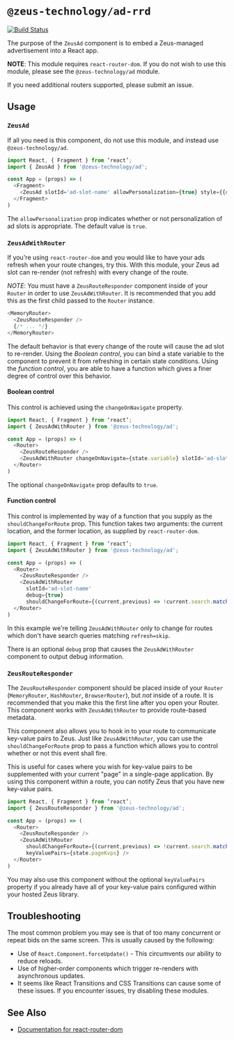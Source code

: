 # `@zeus-technology/ad-rrd`

[![Build Status](https://travis-ci.org/WapoZeusTechnology/zeus-technology.svg?branch=master)](https://travis-ci.org/WapoZeusTechnology/zeus-technology)

The purpose of the `ZeusAd` component is to embed a Zeus-managed advertisement into a React app.

**NOTE**: This module requires `react-router-dom`. If you do not wish to use this module, please see the `@zeus-technology/ad` module.

If you need additional routers supported, please submit an issue.

## Usage

### `ZeusAd`

If all you need is this component, do not use this module, and instead use `@zeus-technology/ad`.

```js
import React, { Fragment } from ‘react’;
import { ZeusAd } from '@zeus-technology/ad';

const App = (props) => (
  <Fragment>
    <ZeusAd slotId='ad-slot-name' allowPersonalization={true} style={{display:visible?'':'none'}} />
  </Fragment>
)
```

The `allowPersonalization` prop indicates whether or not personalization of ad slots is appropriate. The default value is `true`.

### `ZeusAdWithRouter`

If you're using `react-router-dom` and you would like to have your ads
refresh when your route changes, try this. With this module, your Zeus
ad slot can re-render (not refresh) with every change of the route.

*NOTE*: You must have a `ZeusRouteResponder` component inside of your
`Router` in order to use `ZeusAdWithRouter`. It is recommended that you
add this as the first child passed to the `Router` instance.

```js
<MemoryRouter>
  <ZeusRouteResponder />
  {/* ... */}
</MemoryRouter>
```

The default behavior is that every change of the route will cause the
ad slot to re-render. Using the _Boolean control_, you can bind a state
variable to the component to prevent it from refreshing in certain state
conditions. Using the _function control_, you are able to have a function
which gives a finer degree of control over this behavior.

#### Boolean control

This control is achieved using the `changeOnNavigate` property.

```js
import React, { Fragment } from ‘react’;
import { ZeusAdWithRouter } from '@zeus-technology/ad';

const App = (props) => (
  <Router>
    <ZeusRouteResponder />
    <ZeusAdWithRouter changeOnNavigate={state.variable} slotId='ad-slot-name' />
  </Router>
)
```

The optional `changeOnNavigate` prop defaults to `true`.

#### Function control

This control is implemented by way of a function that you supply as the
`shouldChangeForRoute` prop. This function takes two arguments: the current location,
and the former location, as supplied by `react-router-dom`.

```js
import React, { Fragment } from ‘react’;
import { ZeusAdWithRouter } from '@zeus-technology/ad';

const App = (props) => (
  <Router>
    <ZeusRouteResponder />
    <ZeusAdWithRouter
      slotId='ad-slot-name'
      debug={true}
      shouldChangeForRoute={(current,previous) => !current.search.match(/refresh=skip/)} />
  </Router>
)
```

In this example we're telling `ZeusAdWithRouter` only to change for routes which don't have
search queries matching `refresh=skip`.

There is an optional `debug` prop that causes the `ZeusAdWithRouter` component to output
debug information.

### `ZeusRouteResponder`

The `ZeusRouteResponder` component should be placed inside of your `Router` (`MemoryRouter`,
`HashRouter`, `BrowserRouter`), but _not_ inside of a route. It is recommended that you make
this the first line after you open your Router. This component works with `ZeusAdWithRouter` to
provide route-based metadata.

This component also allows you to hook in to your route to communicate key-value pairs to Zeus.
Just like `ZeusAdWithRouter`, you can use the `shouldChangeForRoute` prop to pass a function
which allows you to control whether or not this event shall fire.

This is useful for cases where you wish for key-value pairs to be supplemented with your
current "page" in a single-page application. By using this component within a route, you
can notify Zeus that you have new key-value pairs.

```js
import React, { Fragment } from ‘react’;
import { ZeusRouteResponder } from '@zeus-technology/ad';

const App = (props) => (
  <Router>
    <ZeusRouteResponder />
    <ZeusAdWithRouter
      shouldChangeForRoute={(current,previous) => !current.search.match(/refresh=skip/)}
      keyValuePairs={state.pageKvps} />
  </Router>
)
```

You may also use this component without the optional `keyValuePairs` property if you
already have all of your key-value pairs configured within your hosted Zeus library.

## Troubleshooting

The most common problem you may see is that of too many concurrent or repeat bids on the same screen. This is usually caused by the following:

- Use of `React.Component.forceUpdate()` - This circumvents our ability to reduce reloads.
- Use of higher-order components which trigger re-renders with asynchronous updates.
- It seems like React Transitions and CSS Transitions can cause some of these issues. If you encounter issues, try disabling these modules.

## See Also

- [Documentation for react-router-dom](https://reacttraining.com/react-router/web/guides/quick-start)
